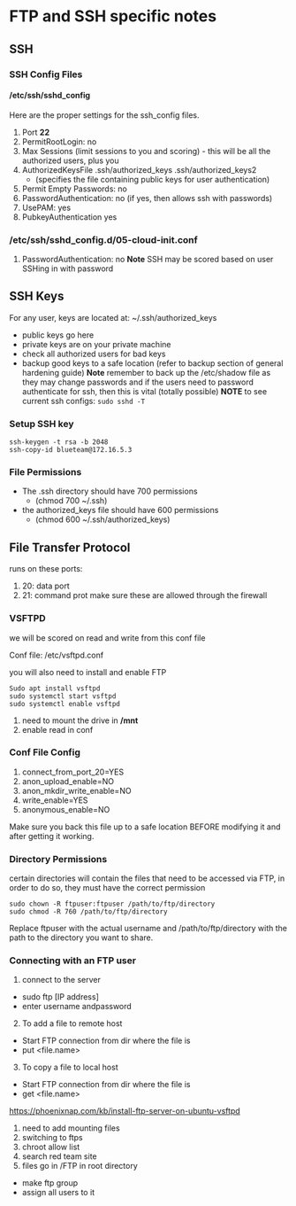 # FTP and SSH specific notes

## SSH

### SSH Config Files

#### /etc/ssh/sshd_config
Here are the proper settings for the ssh_config files.

1. Port <b>22</b>
2. PermitRootLogin: no
3. Max Sessions (limit sessions to you and scoring) - this will be all the authorized users, plus you
4. AuthorizedKeysFile  .ssh/authorized_keys .ssh/authorized_keys2
    - (specifies the file containing public keys for user authentication)
5. Permit Empty Passwords: no
6. PasswordAuthentication: no (if yes, then allows ssh with passwords)
7. UsePAM: yes
8. PubkeyAuthentication yes

### /etc/ssh/sshd_config.d/05-cloud-init.conf

1. PasswordAuthentication: no
**Note** SSH may be scored based on user SSHing in with password

## SSH Keys

For any user, keys are located at: ~/.ssh/authorized_keys
- public keys go here
- private keys are on your private machine
- check all authorized users for bad keys 
- backup good keys to a safe location (refer to backup section of general hardening guide)
**Note** remember to back up the /etc/shadow file as they may change passwords and if the users need to password authenticate for ssh, then this is vital (totally possible)
**NOTE** to see current ssh configs:
``
sudo sshd -T
``

### Setup SSH key
```
ssh-keygen -t rsa -b 2048 
ssh-copy-id blueteam@172.16.5.3
```


### File Permissions
- The .ssh directory should have 700 permissions 
    - (chmod 700 ~/.ssh)
- the authorized_keys file should have 600 permissions 
    - (chmod 600 ~/.ssh/authorized_keys)

## File Transfer Protocol
runs on these ports:
1. 20: data port
2. 21: command prot
make sure these are allowed through the firewall

### VSFTPD
we will be scored on read and write from this conf file

Conf file: /etc/vsftpd.conf

you will also need to install and enable FTP

```
Sudo apt install vsftpd
sudo systemctl start vsftpd 
sudo systemctl enable vsftpd
```

1. need to mount the drive in <b>/mnt</b>
2. enable read in conf 

### Conf File Config
1. connect_from_port_20=YES
2. anon_upload_enable=NO
3. anon_mkdir_write_enable=NO
4. write_enable=YES
5. anonymous_enable=NO

Make sure you back this file up to a safe location BEFORE modifying it and after getting it working. 

### Directory Permissions
certain directories will contain the files that need to be accessed via FTP, in order to do so, they must have the correct permission

```
sudo chown -R ftpuser:ftpuser /path/to/ftp/directory
sudo chmod -R 760 /path/to/ftp/directory
```

Replace ftpuser with the actual username and /path/to/ftp/directory with the path to the directory you want to share.

### Connecting with an FTP user
1. connect to the server
- sudo ftp [IP address]
- enter username andpassword
2. To add a file to remote host 
- Start FTP connection from dir where the file is
- put <file.name>
3. To copy a file to local host
- Start FTP connection from dir where the file is
- get <file.name>

https://phoenixnap.com/kb/install-ftp-server-on-ubuntu-vsftpd

1. need to add mounting files
2. switching to ftps
3. chroot allow list 
4. search red team site
7. files go in /FTP in root directory
- make ftp group
- assign all users to it 